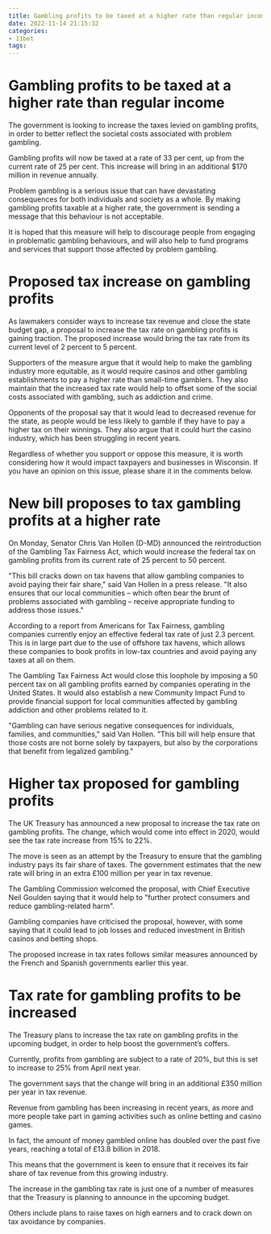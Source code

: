 ```yaml
---
title: Gambling profits to be taxed at a higher rate than regular income
date: 2022-11-14 21:15:32
categories:
- 11bet
tags:
---
```



#  Gambling profits to be taxed at a higher rate than regular income

The government is looking to increase the taxes levied on gambling profits, in order to better reflect the societal costs associated with problem gambling.

Gambling profits will now be taxed at a rate of 33 per cent, up from the current rate of 25 per cent. This increase will bring in an additional $170 million in revenue annually.

Problem gambling is a serious issue that can have devastating consequences for both individuals and society as a whole. By making gambling profits taxable at a higher rate, the government is sending a message that this behaviour is not acceptable.

It is hoped that this measure will help to discourage people from engaging in problematic gambling behaviours, and will also help to fund programs and services that support those affected by problem gambling.

#  Proposed tax increase on gambling profits

As lawmakers consider ways to increase tax revenue and close the state budget gap, a proposal to increase the tax rate on gambling profits is gaining traction. The proposed increase would bring the tax rate from its current level of 2 percent to 5 percent.

Supporters of the measure argue that it would help to make the gambling industry more equitable, as it would require casinos and other gambling establishments to pay a higher rate than small-time gamblers. They also maintain that the increased tax rate would help to offset some of the social costs associated with gambling, such as addiction and crime.

Opponents of the proposal say that it would lead to decreased revenue for the state, as people would be less likely to gamble if they have to pay a higher tax on their winnings. They also argue that it could hurt the casino industry, which has been struggling in recent years.

Regardless of whether you support or oppose this measure, it is worth considering how it would impact taxpayers and businesses in Wisconsin. If you have an opinion on this issue, please share it in the comments below.

#  New bill proposes to tax gambling profits at a higher rate

On Monday, Senator Chris Van Hollen (D-MD) announced the reintroduction of the Gambling Tax Fairness Act, which would increase the federal tax on gambling profits from its current rate of 25 percent to 50 percent.

"This bill cracks down on tax havens that allow gambling companies to avoid paying their fair share," said Van Hollen in a press release. "It also ensures that our local communities – which often bear the brunt of problems associated with gambling – receive appropriate funding to address those issues."

According to a report from Americans for Tax Fairness, gambling companies currently enjoy an effective federal tax rate of just 2.3 percent. This is in large part due to the use of offshore tax havens, which allows these companies to book profits in low-tax countries and avoid paying any taxes at all on them.

The Gambling Tax Fairness Act would close this loophole by imposing a 50 percent tax on all gambling profits earned by companies operating in the United States. It would also establish a new Community Impact Fund to provide financial support for local communities affected by gambling addiction and other problems related to it.

"Gambling can have serious negative consequences for individuals, families, and communities," said Van Hollen. "This bill will help ensure that those costs are not borne solely by taxpayers, but also by the corporations that benefit from legalized gambling."

#  Higher tax proposed for gambling profits

The UK Treasury has announced a new proposal to increase the tax rate on gambling profits. The change, which would come into effect in 2020, would see the tax rate increase from 15% to 22%.

The move is seen as an attempt by the Treasury to ensure that the gambling industry pays its fair share of taxes. The government estimates that the new rate will bring in an extra £100 million per year in tax revenue.

The Gambling Commission welcomed the proposal, with Chief Executive Neil Goulden saying that it would help to "further protect consumers and reduce gambling-related harm".

Gambling companies have criticised the proposal, however, with some saying that it could lead to job losses and reduced investment in British casinos and betting shops.

The proposed increase in tax rates follows similar measures announced by the French and Spanish governments earlier this year.

#  Tax rate for gambling profits to be increased

The Treasury plans to increase the tax rate on gambling profits in the upcoming budget, in order to help boost the government’s coffers.

Currently, profits from gambling are subject to a rate of 20%, but this is set to increase to 25% from April next year.

The government says that the change will bring in an additional £350 million per year in tax revenue.

Revenue from gambling has been increasing in recent years, as more and more people take part in gaming activities such as online betting and casino games.

In fact, the amount of money gambled online has doubled over the past five years, reaching a total of £13.8 billion in 2018.

This means that the government is keen to ensure that it receives its fair share of tax revenue from this growing industry.

The increase in the gambling tax rate is just one of a number of measures that the Treasury is planning to announce in the upcoming budget.

Others include plans to raise taxes on high earners and to crack down on tax avoidance by companies.